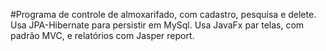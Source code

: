 #Programa de controle de almoxarifado, com cadastro, pesquisa e delete. Usa JPA-Hibernate para persistir em MySql. Usa JavaFx par telas, com padrão MVC, e relatórios com Jasper report.
